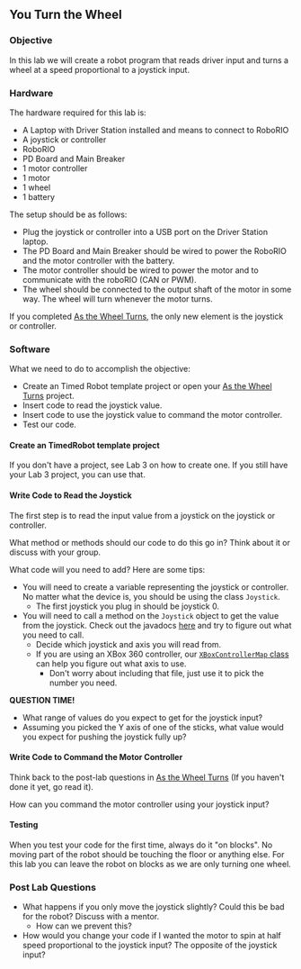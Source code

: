 ## You Turn the Wheel

### Objective

In this lab we will create a robot program that reads driver input and turns a wheel at a speed proportional to a joystick input.

### Hardware

The hardware required for this lab is:

* A Laptop with Driver Station installed and means to connect to RoboRIO
* A joystick or controller
* RoboRIO
* PD Board and Main Breaker
* 1 motor controller
* 1 motor
* 1 wheel
* 1 battery

The setup should be as follows:

* Plug the joystick or controller into a USB port on the Driver Station laptop.
* The PD Board and Main Breaker should be wired to power the RoboRIO and the motor controller with the battery.
* The motor controller should be wired to power the motor and to communicate with the roboRIO (CAN or PWM).
* The wheel should be connected to the output shaft of the motor in some way. The wheel will turn whenever the motor turns.

If you completed [As the Wheel Turns](turn-wheel.md), the only new element is the joystick or controller.

### Software

What we need to do to accomplish the objective:

* Create an Timed Robot template project or open your [As the Wheel Turns](turn-wheel.md) project.
* Insert code to read the joystick value.
* Insert code to use the joystick value to command the motor controller.
* Test our code.

#### Create an TimedRobot template project

If you don't have a project, see Lab 3 on how to create one. If you still have your Lab 3 project, you can use that.

#### Write Code to Read the Joystick

The first step is to read the input value from a joystick on the joystick or controller.

What method or methods should our code to do this go in? Think about it or discuss with your group.

What code will you need to add? Here are some tips:

* You will need to create a variable representing the joystick or controller. No matter what the device is, you should be using the class `Joystick`.
  * The first joystick you plug in should be joystick 0.
* You will need to call a method on the `Joystick` object to get the value from the joystick. Check out the javadocs [here](https://first.wpi.edu/FRC/roborio/release/docs/java/edu/wpi/first/wpilibj/Joystick.html) and try to figure out what you need to call.
  * Decide which joystick and axis you will read from. 
  * If you are using an XBox 360 controller, our [`XBoxControllerMap` class](https://github.com/frc1675/frc1675-2016/blob/master/src/org/usfirst/frc/team1675/robot/XBoxControllerMap.java) can help you figure out what axis to use.
    * Don't worry about including that file, just use it to pick the number you need.

**QUESTION TIME!**
* What range of values do you expect to get for the joystick input?
* Assuming you picked the Y axis of one of the sticks, what value would you expect for pushing the joystick fully up?

#### Write Code to Command the Motor Controller

Think back to the post-lab questions in [As the Wheel Turns](turn-wheel.md) (If you haven't done it yet, go read it).

How can you command the motor controller using your joystick input?
  
#### Testing

When you test your code for the first time, always do it "on blocks". No moving part of the robot should be touching the floor or anything else. For this lab you can leave the robot on blocks as we are only turning one wheel.

### Post Lab Questions

* What happens if you only move the joystick slightly? Could this be bad for the robot? Discuss with a mentor.
  * How can we prevent this?
* How would you change your code if I wanted the motor to spin at half speed proportional to the joystick input? The opposite of the joystick input?
